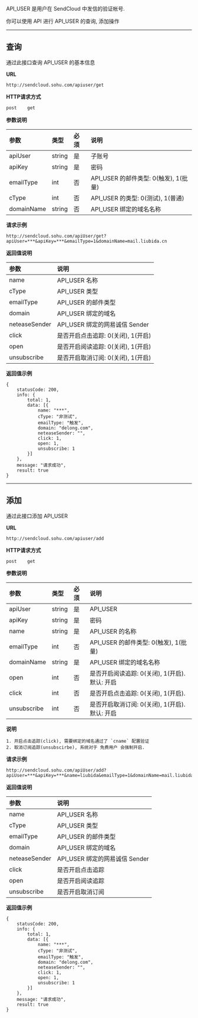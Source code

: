 
API_USER 是用户在 SendCloud 中发信的验证帐号.
    
你可以使用 API 进行 API_USER 的查询, 添加操作

- - -

## 查询
    
通过此接口查询 API_USER 的基本信息
    
**URL**
```
http://sendcloud.sohu.com/apiuser/get
```
    
**HTTP请求方式**
```bash
post    get
```
    
**参数说明**
    
|参数|类型|必须|说明|
|:---|:---|:---|:---|
|apiUser|string|是|子账号|
|apiKey|string|是|密码|
|emailType|int|否|API_USER 的邮件类型: 0(触发), 1(批量)|
|cType|int|否|API_USER 的类型: 0(测试), 1(普通)|
|domainName|string|否|API_USER 绑定的域名名称|
    
**请求示例**
```
http://sendcloud.sohu.com/apiUser/get?apiUser=***&apiKey=***&emailType=1&domainName=mail.liubida.cn 
```
    
**返回值说明**

|参数|说明|
|:---|:---|
|name|API_USER 名称|
|cType|API_USER 类型|
|emailType|API_USER 的邮件类型|
|domain|API_USER 绑定的域名|
|neteaseSender|API_USER 绑定的网易诚信 Sender |
|click|是否开启点击追踪: 0(关闭), 1(开启)|
|open|是否开启阅读追踪: 0(关闭), 1(开启)|
|unsubscribe|是否开启取消订阅: 0(关闭), 1(开启)|

**返回值示例**
```
{
    statusCode: 200,
    info: {
        total: 1,
        data: [{
            name: "***",
            cType: "非测试",
            emailType: "触发",
            domain: "delong.com",
            neteaseSender: "",
            click: 1,
            open: 1,
            unsubscribe: 1
        }]
    },
    message: "请求成功",
    result: true
}
```

- - -

## 添加
    
通过此接口添加 API_USER
    
**URL**
```
http://sendcloud.sohu.com/apiuser/add
```
    
**HTTP请求方式**
```bash
post    get
```
    
**参数说明**
    
|参数|类型|必须|说明|
|:---|:---|:---|:---|
|apiUser|string|是|API_USER|
|apiKey|string|是|密码|
|name|string|是|API_USER 的名称|
|emailType|int|否|API_USER 的邮件类型: 0(触发), 1(批量)|
|domainName|string|是|API_USER 绑定的域名名称|
|open|int|否|是否开启阅读追踪: 0(关闭), 1(开启). 默认: 开启|
|click|int|否|是否开启点击追踪: 0(关闭), 1(开启).|
|unsubscribe|int|否|是否开启取消订阅: 0(关闭), 1(开启). 默认: 开启|

**说明**
```
1. 开启点击追踪(click), 需要绑定的域名通过了 `cname` 配置验证
2. 取消订阅追踪(unsubscirbe), 系统对于 免费用户 会强制开启.
```
    
**请求示例**
```
http://sendcloud.sohu.com/apiUser/add?apiUser=***&apiKey=***&name=liubida&emailType=1&domainName=mail.liubida.cn 
```
    
**返回值说明**

|参数|说明|
|:---|:---|
|name|API_USER 名称|
|cType|API_USER 类型|
|emailType|API_USER 的邮件类型|
|domain|API_USER 绑定的域名|
|neteaseSender|API_USER 绑定的网易诚信 Sender |
|click|是否开启点击追踪|
|open|是否开启阅读追踪|
|unsubscribe|是否开启取消订阅|

**返回值示例**
```
{
    statusCode: 200,
    info: {
        total: 1,
        data: [{
            name: "***",
            cType: "非测试",
            emailType: "触发",
            domain: "delong.com",
            neteaseSender: "",
            click: 1,
            open: 1,
            unsubscribe: 1
        }]
    },
    message: "请求成功",
    result: true
}
```

